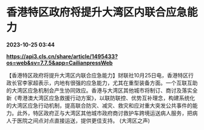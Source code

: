 # 香港特区政府将提升大湾区内联合应急能力

**2023-10-25 03:44**

**https://api3.cls.cn/share/article/1495433?os=web&sv=7.7.5&app=CailianpressWeb**

【香港特区政府将提升大湾区内联合应急能力】财联社10月25日电，香港特区行政长官李家超表示，内地有很强的应急能力，尤其在重型装备方面。一个互联互助的大湾区应急机制会产生协同效应。香港与大湾区其他城市将制订、商讨及落实全新《粤港澳大湾区应急救援行动方案》，以联防联控、优势互补理念，构建系统化的大湾区应急行动机制，提高联合防灾、减灾、救灾和应对重大突发公共事件的能力。此外，特区政府正与大湾区其他城市政府商讨救护车跨境运送病人服务，把病人于医院之间点对点直接运送，提供更佳支持。 (大湾区之声)